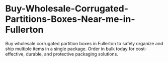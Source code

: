 # Buy-Wholesale-Corrugated-Partitions-Boxes-Near-me-in-Fullerton
Buy wholesale corrugated partition boxes in Fullerton to safely organize and ship multiple items in a single package. Order in bulk today for cost-effective, durable, and protective packaging solutions.
